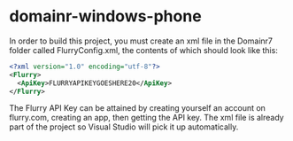 domainr-windows-phone
=====================

In order to build this project, you must create an xml file in the Domainr7 folder called FlurryConfig.xml, the contents of which should look like this:

```xml
<?xml version="1.0" encoding="utf-8"?>
<Flurry>
  <ApiKey>FLURRYAPIKEYGOESHERE20</ApiKey>
</Flurry>
```

The Flurry API Key can be attained by creating yourself an account on flurry.com, creating an app, then getting the API key. The xml file is already part
of the project so Visual Studio will pick it up automatically.
